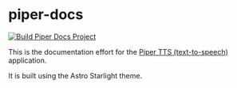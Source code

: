 # piper-docs

[![Build Piper Docs Project](https://github.com/tderflinger/piper-docs/actions/workflows/main.yml/badge.svg)](https://github.com/tderflinger/piper-docs/actions/workflows/main.yml)

This is the documentation effort for the [Piper TTS (text-to-speech)](https://github.com/rhasspy/piper) application.

It is built using the Astro Starlight theme.

